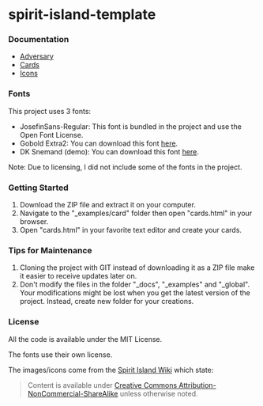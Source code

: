 # spirit-island-template

### Documentation

- [Adversary](_docs/adversary.md)
- [Cards](_docs/card.md)
- [Icons](_docs/icon.md)

### Fonts

This project uses 3 fonts:

- JosefinSans-Regular: This font is bundled in the project and use the Open Font License.
- Gobold Extra2: You can download this font [here](https://www.dafont.com/fr/gobold.font).
- DK Snemand (demo): You can download this font [here](https://www.dafont.com/dk-snemand.font).

Note: Due to licensing, I did not include some of the fonts in the project.

### Getting Started

1. Download the ZIP file and extract it on your computer.
2. Navigate to the "_examples/card" folder then open "cards.html" in your browser.
3. Open "cards.html" in your favorite text editor and create your cards.

### Tips for Maintenance

1. Cloning the project with GIT instead of downloading it as a ZIP file make it easier to receive updates later on.
2. Don't modify the files in the folder "_docs", "_examples" and "_global". Your modifications might be lost when you get the latest version of the project. Instead, create new folder for your creations.

### License

All the code is available under the MIT License.

The fonts use their own license.

The images/icons come from the [Spirit Island Wiki](https://spiritislandwiki.com/index.php?title=Main_Page) which state:

> Content is available under [Creative Commons Attribution-NonCommercial-ShareAlike](https://creativecommons.org/licenses/by-nc-sa/4.0/legalcode) unless otherwise noted.